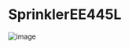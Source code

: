 # SprinklerEE445L
![image](https://user-images.githubusercontent.com/47732635/139128883-9c9a9ef0-28b7-4ebf-a160-c954fbf73223.png)
